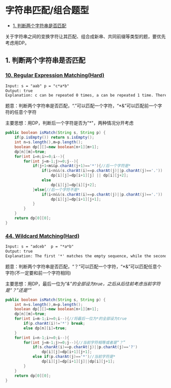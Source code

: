# 字符串匹配/组合题型

<!-- GFM-TOC -->
* [1. 判断两个字符串是否匹配](#1-判断两个字符串是否匹配)
<!-- GFM-TOC -->

关于字符串之间的变换字符让其匹配、组合成新串、共同前缀等类型的题，要优先考虑用DP。

## 1. 判断两个字符串是否匹配

### [10. Regular Expression Matching(Hard)](https://leetcode.com/problems/regular-expression-matching/)

```html
Input: s = "aab" p = "c*a*b"
Output: true
Explanation: c can be repeated 0 times, a can be repeated 1 time. Therefore, it matches "aab".
```

题意：判断两个字符串是否匹配，“.”可以匹配一个字符，“*&”可以匹配前一个字符的任意个字符

主要思想：用DP，判断后一个字符是否为"*"，两种情况分开考虑

```java
public boolean isMatch(String s, String p) {
    if(p.isEmpty()) return s.isEmpty();
    int n=s.length(),m=p.length();
    boolean dp[][]=new boolean[n+1][m+1];
    dp[n][m]=true;
    for(int i=n;i>=0;i--){
        for(int j=m-1;j>=0;j--){
            if(j+1<m&&p.charAt(j+1)=='*'){//后一个字符是*
                if(i<n&&(s.charAt(i)==p.charAt(j)||p.charAt(j)=='.'))
                    dp[i][j]=dp[i+1][j] || dp[i][j+2];
                else
                    dp[i][j]=dp[i][j+2];
            }else{//后一个字符不是*
                if(i<n&&(s.charAt(i)==p.charAt(j)||p.charAt(j)=='.'))
                    dp[i][j]=dp[i+1][j+1];
            }
        }
    }
    return dp[0][0];
}
```
### [44. Wildcard Matching(Hard)](https://leetcode.com/problems/wildcard-matching/)

```html
Input: s = "adceb"  p = "*a*b"
Output: true
Explanation: The first '*' matches the empty sequence, while the second '*' matches the substring "dce".
```

题意：判断两个字符串是否匹配，“？”可以匹配一个字符，“*&”可以匹配任意个字符(不一定要和前一个字符相同)

主要思想：用DP，最后一位为“*&”的全部设为true，之后从后往前考虑当前字符是“？”还是“*”

```java
public boolean isMatch(String s, String p) {
    int n=s.length(),m=p.length();
    boolean dp[][]=new boolean[n+1][m+1];
    dp[n][m]=true;
    for(int i=m-1;i>=0;i--){//将最后一位为*的全部设为true
        if(p.charAt(i)!='*') break;
        else dp[n][i]=true;
    }
    for(int i=n-1;i>=0;i--){
        for(int j=m-1;j>=0;j--){//当前字符相等或者是“？”
            if(s.charAt(i)==p.charAt(j)||p.charAt(j)=='?')
                dp[i][j]=dp[i+1][j+1];
            else if(p.charAt(j)=='*')//当前字符是*
                dp[i][j]=dp[i+1][j]||dp[i][j+1];
        }
    }
    return dp[0][0];
}
```
